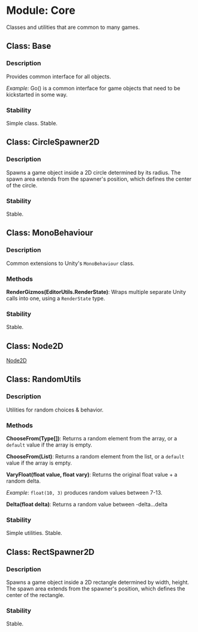 # Module: Core

Classes and utilities that are common to many games.

## Class: Base

### Description

Provides common interface for all objects.

_Example:_ Go() is a common interface for game objects that need to be kickstarted in some way.

### Stability

Simple class. Stable.


## Class: CircleSpawner2D

### Description

Spawns a game object inside a 2D circle determined by its radius. The spawn area extends from the spawner's position, which defines the center of the circle.

### Stability

Stable.


## Class: MonoBehaviour

### Description

Common extensions to Unity's `MonoBehaviour` class.

### Methods

**RenderGizmos(EditorUtils.RenderState)**: Wraps multiple separate Unity calls into one, using a `RenderState` type.

### Stability

Stable.

## Class: Node2D

[Node2D](core/Node2D.md)

## Class: RandomUtils

### Description

Utilities for random choices & behavior.

### Methods

**ChooseFrom(Type[])**: Returns a random element from the array, or a `default` value if the array is empty.

**ChooseFrom(List)**: Returns a random element from the list, or a `default` value if the array is empty.

**VaryFloat(float value, float vary)**: Returns the original float value + a random delta.

_Example_: `float(10, 3)` produces random values between 7-13.

**Delta(float delta)**: Returns a random value between -delta...delta

### Stability

Simple utilities. Stable.


## Class: RectSpawner2D

### Description

Spawns a game object inside a 2D rectangle determined by width, height. The spawn area extends from the spawner's position, which defines the center of the rectangle.

### Stability

Stable.
